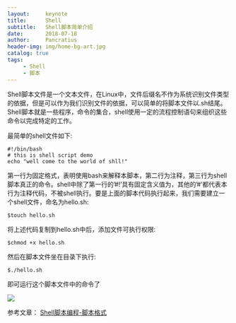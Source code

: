 ```yaml
---
layout:     keynote
title:      Shell
subtitle:   Shell脚本简单介绍
date:       2018-07-18
author:     Pancratius
header-img: img/home-bg-art.jpg
catalog: true
tags:
     - Shell
     - 脚本
---
```


Shell脚本文件是一个文本文件，在Linux中，文件后缀名不作为系统识别文件类型的依据，但是可以作为我们识别文件的依据，可以简单的将脚本文件以.sh结尾。Shell脚本就是一些程序，命令的集合，shell使用一定的流程控制语句来组织这些命令以完成特定的工作。

最简单的shell文件如下:

```
#!/bin/bash
# this is shell script demo
echo "well come to the world of shll!"
```
第一行为固定格式，表明使用bash来解释本脚本，第二行为注释，第三行为shell脚本真正的命令。shell中除了第一行的’#!’具有固定含义值为，其他的’#’都代表本行为注释代码，不被shell执行。要是上面的脚本代码执行起来，我们需要建立一个shell文件，命名为hello.sh:

```
$touch hello.sh
```
将上述代码复制到hello.sh中后，添加文件可执行权限:

```
$chmod +x hello.sh
```

然后在脚本文件坐在目录下执行:

```
$./hello.sh
```
即可运行这个脚本文件中的命令了

![](https://ws1.sinaimg.cn/large/006tNc79gy1ftdpeyzvgtj30ee01ejr6.jpg)


参考文章：
[Shell脚本编程-脚本格式](https://blog.csdn.net/wenshifang/article/details/47613619)

